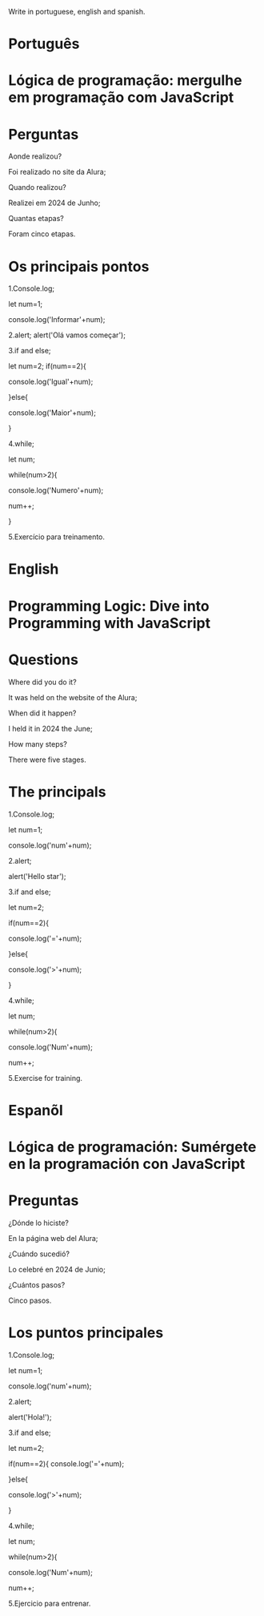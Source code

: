 

Write in portuguese, english and spanish.

# Português

# Lógica de programação: mergulhe em programação com JavaScript

 
# Perguntas

Aonde realizou?

Foi realizado no site da Alura;

Quando realizou?

Realizei em 2024 de Junho;

Quantas etapas?

Foram cinco etapas.

# Os principais pontos

1.Console.log;

let num=1;

console.log('Informar'+num);

2.alert;
alert('Olá vamos começar');
   
3.if and else;

let num=2;
if(num==2){
   
 console.log('Igual'+num);

}else{

 console.log('Maior'+num);
 
}

4.while;

let num;

while(num>2){

 console.log('Numero'+num);

num++;

}


5.Exercício para treinamento.

# English

# Programming Logic: Dive into Programming with JavaScript

# Questions

Where did you do it?

It was held on the website of the Alura;

When did it happen?

I held it in 2024  the June;


How many steps?

There were five stages.

 

#  The principals

1.Console.log;

 let num=1;

console.log('num'+num);

2.alert;

alert('Hello star');

3.if and else;

let num=2;

if(num==2){
   
 console.log('='+num);

}else{

 console.log('>'+num);
 
}

4.while;

let num;

while(num>2){

  console.log('Num'+num);

  num++;


5.Exercise for training.


# Espanõl

# Lógica de programación: Sumérgete en la programación con JavaScript

# Preguntas

¿Dónde lo hiciste?

En la página web del Alura;

¿Cuándo sucedió?

Lo celebré en 2024 de Junio;

¿Cuántos pasos?

Cinco pasos.


# Los puntos principales

1.Console.log;

let num=1;

console.log('num'+num);

2.alert;

alert('Hola!');
 
3.if and else;

let num=2;

if(num==2){
console.log('='+num);

}else{

console.log('>'+num);

}

4.while;

let num;

while(num>2){

  console.log('Num'+num);

num++;


5.Ejercicio para entrenar.
